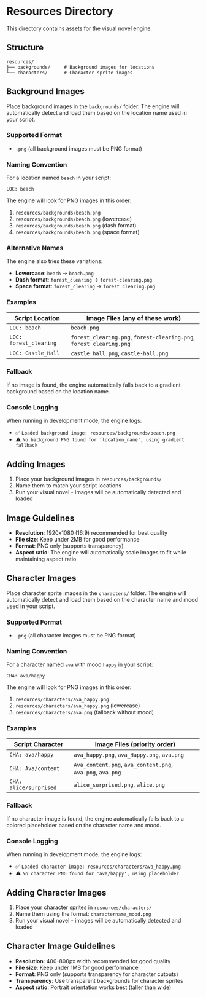 # Resources Directory

This directory contains assets for the visual novel engine.

## Structure

```
resources/
├── backgrounds/     # Background images for locations
└── characters/      # Character sprite images
```

## Background Images

Place background images in the `backgrounds/` folder. The engine will automatically detect and load them based on the location name used in your script.

### Supported Format
- `.png` (all background images must be PNG format)

### Naming Convention

For a location named `beach` in your script:
```
LOC: beach
```

The engine will look for PNG images in this order:
1. `resources/backgrounds/beach.png`
2. `resources/backgrounds/beach.png` (lowercase)
3. `resources/backgrounds/beach.png` (dash format)
4. `resources/backgrounds/beach.png` (space format)

### Alternative Names

The engine also tries these variations:
- **Lowercase**: `beach` → `beach.png`
- **Dash format**: `forest_clearing` → `forest-clearing.png`
- **Space format**: `forest_clearing` → `forest clearing.png`

### Examples

| Script Location | Image Files (any of these work) |
|----------------|--------------------------------|
| `LOC: beach` | `beach.png` |
| `LOC: forest_clearing` | `forest_clearing.png`, `forest-clearing.png`, `forest clearing.png` |
| `LOC: Castle_Hall` | `castle_hall.png`, `castle-hall.png` |

### Fallback

If no image is found, the engine automatically falls back to a gradient background based on the location name.

### Console Logging

When running in development mode, the engine logs:
- ✅ `Loaded background image: resources/backgrounds/beach.png`
- ⚠️ `No background PNG found for 'location_name', using gradient fallback`

## Adding Images

1. Place your background images in `resources/backgrounds/`
2. Name them to match your script locations
3. Run your visual novel - images will be automatically detected and loaded

## Image Guidelines

- **Resolution**: 1920x1080 (16:9) recommended for best quality
- **File size**: Keep under 2MB for good performance
- **Format**: PNG only (supports transparency)
- **Aspect ratio**: The engine will automatically scale images to fit while maintaining aspect ratio

## Character Images

Place character sprite images in the `characters/` folder. The engine will automatically detect and load them based on the character name and mood used in your script.

### Supported Format
- `.png` (all character images must be PNG format)

### Naming Convention

For a character named `ava` with mood `happy` in your script:
```
CHA: ava/happy
```

The engine will look for PNG images in this order:
1. `resources/characters/ava_happy.png`
2. `resources/characters/ava_happy.png` (lowercase)
3. `resources/characters/ava.png` (fallback without mood)

### Examples

| Script Character | Image Files (priority order) |
|-----------------|------------------------------|
| `CHA: ava/happy` | `ava_happy.png`, `ava_Happy.png`, `ava.png` |
| `CHA: Ava/content` | `Ava_content.png`, `ava_content.png`, `Ava.png`, `ava.png` |
| `CHA: alice/surprised` | `alice_surprised.png`, `alice.png` |

### Fallback

If no character image is found, the engine automatically falls back to a colored placeholder based on the character name and mood.

### Console Logging

When running in development mode, the engine logs:
- ✅ `Loaded character image: resources/characters/ava_happy.png`
- ⚠️ `No character PNG found for 'ava/happy', using placeholder`

## Adding Character Images

1. Place your character sprites in `resources/characters/`
2. Name them using the format: `charactername_mood.png`
3. Run your visual novel - images will be automatically detected and loaded

## Character Image Guidelines

- **Resolution**: 400-800px width recommended for good quality
- **File size**: Keep under 1MB for good performance
- **Format**: PNG only (supports transparency for character cutouts)
- **Transparency**: Use transparent backgrounds for character sprites
- **Aspect ratio**: Portrait orientation works best (taller than wide)
